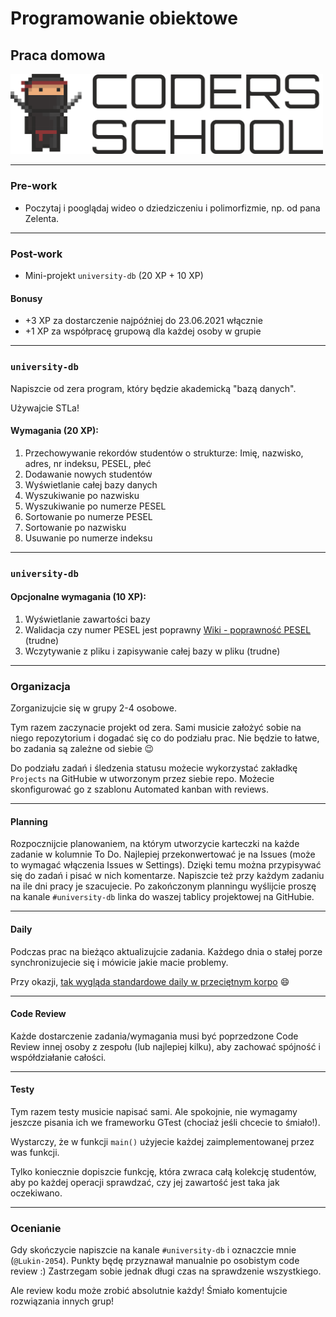 <!-- .slide: data-background="#111111" -->

# Programowanie obiektowe

## Praca domowa

<a href="https://coders.school">
    <img width="500" src="../coders_school_logo.png" alt="Coders School" class="plain">
</a>

___

### Pre-work

* Poczytaj i pooglądaj wideo o dziedziczeniu i polimorfizmie, np. od pana Zelenta.

___

### Post-work

* Mini-projekt `university-db` (20 XP + 10 XP)

#### Bonusy

* +3 XP za dostarczenie najpóźniej do 23.06.2021 włącznie
* +1 XP za współpracę grupową dla każdej osoby w grupie

___
<!-- .slide: style="font-size: 0.9em" -->

### `university-db`

Napiszcie od zera program, który będzie akademicką "bazą danych".

Używajcie STLa!

#### Wymagania (20 XP):

1. Przechowywanie rekordów studentów o strukturze: Imię, nazwisko, adres, nr indeksu, PESEL, płeć
2. Dodawanie nowych studentów
3. Wyświetlanie całej bazy danych
4. Wyszukiwanie po nazwisku
5. Wyszukiwanie po numerze PESEL
6. Sortowanie po numerze PESEL
7. Sortowanie po nazwisku
8. Usuwanie po numerze indeksu

___

### `university-db`

#### Opcjonalne wymagania (10 XP):

1. Wyświetlanie zawartości bazy
2. Walidacja czy numer PESEL jest poprawny [Wiki - poprawność PESEL](https://pl.wikipedia.org/wiki/PESEL#Cyfra_kontrolna_i_sprawdzanie_poprawności_numeru) (trudne)
3. Wczytywanie z pliku i zapisywanie całej bazy w pliku (trudne)


___

### Organizacja

Zorganizujcie się w grupy 2-4 osobowe.

Tym razem zaczynacie projekt od zera. Sami musicie założyć sobie na niego repozytorium i dogadać się co do podziału prac. Nie będzie to łatwe, bo zadania są zależne od siebie 😉

Do podziału zadań i śledzenia statusu możecie wykorzystać zakładkę `Projects` na GitHubie w utworzonym przez siebie repo. Możecie skonfigurować go z szablonu Automated kanban with reviews.

___

#### Planning

Rozpocznijcie planowaniem, na którym utworzycie karteczki na każde zadanie w kolumnie To Do. Najlepiej przekonwertować je na Issues (może to wymagać włączenia Issues w Settings). Dzięki temu można przypisywać się do zadań i pisać w nich komentarze. Napiszcie też przy każdym zadaniu na ile dni pracy je szacujecie. Po zakończonym planningu wyślijcie proszę na kanale `#university-db` linka do waszej tablicy projektowej na GitHubie.

___

#### Daily

Podczas prac na bieżąco aktualizujcie zadania. Każdego dnia o stałej porze synchronizujecie się i mówicie jakie macie problemy.

Przy okazji, [tak wygląda standardowe daily w przeciętnym korpo](https://www.youtube.com/watch?v=xdqAgYP113M) 😄

___

#### Code Review

Każde dostarczenie zadania/wymagania musi być poprzedzone Code Review innej osoby z zespołu (lub najlepiej kilku), aby zachować spójność i współdziałanie całości.

___

#### Testy

Tym razem testy musicie napisać sami. Ale spokojnie, nie wymagamy jeszcze pisania ich we frameworku GTest (chociaż jeśli chcecie to śmiało!).

Wystarczy, że w funkcji `main()` użyjecie każdej zaimplementowanej przez was funkcji.

Tylko koniecznie dopiszcie funkcję, która zwraca całą kolekcję studentów, aby po każdej operacji sprawdzać, czy jej zawartość jest taka jak oczekiwano.

___

### Ocenianie

Gdy skończycie napiszcie na kanale `#university-db` i oznaczcie mnie (`@Lukin-2054`). Punkty będę przyznawał manualnie po osobistym code review :) Zastrzegam sobie jednak długi czas na sprawdzenie wszystkiego.

Ale review kodu może zrobić absolutnie każdy! Śmiało komentujcie rozwiązania innych grup!

